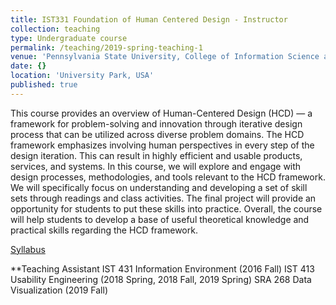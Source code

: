 ```yaml
---
title: IST331 Foundation of Human Centered Design - Instructor
collection: teaching
type: Undergraduate course
permalink: /teaching/2019-spring-teaching-1
venue: 'Pennsylvania State University, College of Information Science and Technology'
date: {}
location: 'University Park, USA'
published: true
---
```


This course provides an overview of Human-Centered Design (HCD) — a framework for problem-solving and innovation through iterative design process that can be utilized across diverse problem domains. The HCD framework emphasizes involving human perspectives in every step of the design iteration. This can result in highly efficient and usable products, services, and systems. In this course, we will explore and engage with design processes, methodologies, and tools relevant to the HCD framework. We will specifically focus on understanding and developing a set of skill sets through readings and class activities. The final project will provide an opportunity for students to put these skills into practice. Overall, the course will help students to develop a base of useful theoretical knowledge and practical skills regarding the HCD framework.

[Syllabus](https://docs.google.com/document/d/1AdhKEAnMVtVZAwk7zkVV-Wb9E5VtouB5wKi4gmlHSZE/edit?usp=sharing)

**Teaching Assistant
IST 431 Information Environment (2016 Fall)
IST 413 Usability Engineering (2018 Spring, 2018 Fall, 2019 Spring)
SRA 268 Data Visualization (2019 Fall)


